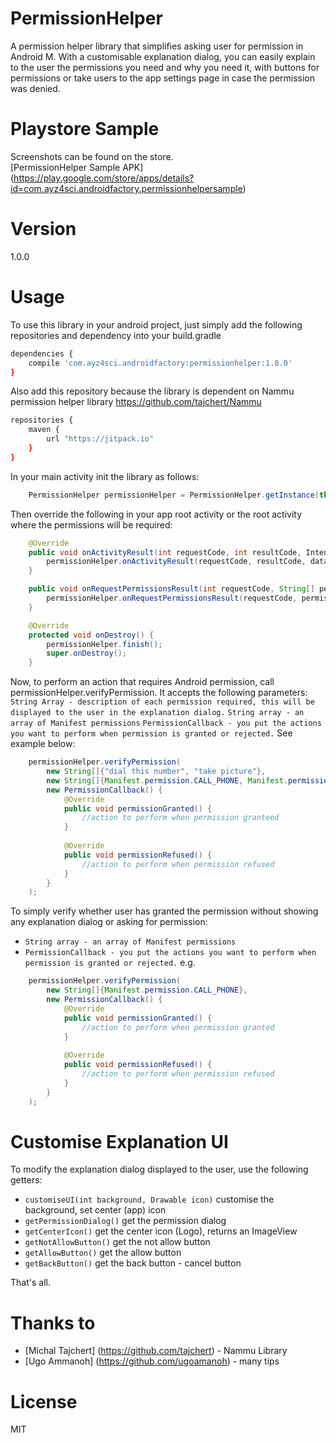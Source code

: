 # PermissionHelper

A permission helper library that simplifies asking user for permission in Android M. With a customisable explanation dialog, you can easily explain to the user the permissions you need and why you need it, with buttons for permissions or take users to the app settings page in case the permission was denied.

# Playstore Sample
Screenshots can be found on the store. <br/>
[PermissionHelper Sample APK] (https://play.google.com/store/apps/details?id=com.ayz4sci.androidfactory.permissionhelpersample)


# Version

1.0.0

# Usage
To use this library in your android project, just simply add the following repositories and dependency into your build.gradle

```sh
dependencies {
    compile 'com.ayz4sci.androidfactory:permissionhelper:1.0.0'
}
```

Also add this repository because the library is dependent on Nammu permission helper library https://github.com/tajchert/Nammu
```sh
repositories {
    maven {
        url "https://jitpack.io"
    }
}
```

In your main activity init the library as follows:

```java
    PermissionHelper permissionHelper = PermissionHelper.getInstance(this);
```

Then override the following in your app root activity or the root activity where the permissions will be required:
```java
    @Override
    public void onActivityResult(int requestCode, int resultCode, Intent data) {
        permissionHelper.onActivityResult(requestCode, resultCode, data);
    }

    public void onRequestPermissionsResult(int requestCode, String[] permissions, int[] grantResults) {
        permissionHelper.onRequestPermissionsResult(requestCode, permissions, grantResults);
    }

    @Override
    protected void onDestroy() {
        permissionHelper.finish();
        super.onDestroy();
    }
```

Now, to perform an action that requires Android permission, call permissionHelper.verifyPermission. It accepts the following parameters:
`String Array - description of each permission required, this will be displayed to the user in the explanation dialog.`
`String array - an array of Manifest permissions`
`PermissionCallback - you put the actions you want to perform when permission is granted or rejected.`
See example below:
```java
    permissionHelper.verifyPermission(
        new String[]{"dial this number", "take picture"},
        new String[]{Manifest.permission.CALL_PHONE, Manifest.permission.CAMERA}, 
        new PermissionCallback() {
            @Override
            public void permissionGranted() {
                //action to perform when permission granteed
            }
    
            @Override
            public void permissionRefused() {
                //action to perform when permission refused
            }
        }
    );
```

To simply verify whether user has granted the permission without showing any explanation dialog or asking for permission:
* `String array - an array of Manifest permissions`
* `PermissionCallback - you put the actions you want to perform when permission is granted or rejected.` 
e.g.
```java
    permissionHelper.verifyPermission(
        new String[]{Manifest.permission.CALL_PHONE}, 
        new PermissionCallback() {
            @Override
            public void permissionGranted() {
                //action to perform when permission granted
            }
    
            @Override
            public void permissionRefused() {
                //action to perform when permission refused
            }
        }
    );
```

# Customise Explanation UI
To modify the explanation dialog displayed to the user, use the following getters:
* `customiseUI(int background, Drawable icon)` customise the background, set center (app) icon
* `getPermissionDialog()` get the permission dialog
* `getCenterIcon()` get the center icon (Logo), returns an ImageView
* `getNotAllowButton()` get the not allow button
* `getAllowButton()` get the allow button
* `getBackButton()` get the back button - cancel button

That's all.

# Thanks to 
* [Michal Tajchert] (https://github.com/tajchert) - Nammu Library
* [Ugo Ammanoh] (https://github.com/ugoamanoh) - many tips

# License

MIT
